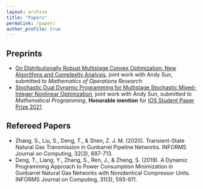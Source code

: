 ```yaml
---
layout: archive
title: "Papers"
permalink: /paper/
author_profile: true
---
```


## Preprints

* [On Distributionally Robust Multistage Convex Optimization: New Algorithms and Complexity Analysis](http://www.optimization-online.org/DB_HTML/2020/10/8060.html), joint work with Andy Sun, submitted to *Mathematics of Operations Research*
* [Stochastic Dual Dynamic Programming for Multistage Stochastic Mixed-Integer Nonlinear Optimization](http://www.optimization-online.org/DB_HTML/2019/12/7545.html), joint work with Andy Sun, submitted to *Mathematical Programming*, **Honorable mention** for [IOS Student Paper Prize 2021](https://connect.informs.org/optimizationsociety/prizes/students-prize)

## Refereed Papers

* Zhang, S., Liu, S., Deng, T., & Shen, Z. J. M. (2020). Transient-State Natural Gas Transmission in Gunbarrel Pipeline Networks. INFORMS Journal on Computing, 32(3), 697-713.
* Deng, T., Liang, Y., Zhang, S., Ren, J., & Zheng, S. (2019). A Dynamic Programming Approach to Power Consumption Minimization in Gunbarrel Natural Gas Networks with Nonidentical Compressor Units. INFORMS Journal on Computing, 31(3), 593-611.


